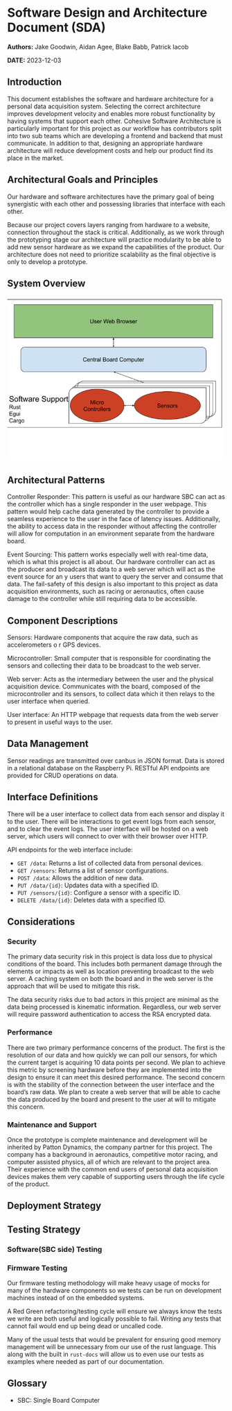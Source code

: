 # Software Design and Architecture Document (SDA)

**Authors:** Jake Goodwin, Aidan Agee, Blake Babb, Patrick Iacob

**DATE:** 2023-12-03

## Introduction

This document establishes the software and hardware architecture for a personal 
data acquisition system. Selecting the correct architecture improves development
velocity and enables more robust functionality by having systems that support 
each other. Cohesive Software Architecture is particularly important for this 
project as our workflow has contributors split into two sub teams which are 
developing a frontend and backend that must communicate. In addition to that, 
designing an appropriate hardware architecture will reduce development costs 
and help our product find its place in the market.

## Architectural Goals and Principles

Our hardware and software architectures have the primary goal of being 
synergistic with each other and possessing libraries that interface with each 
other. 

Because our project covers layers ranging from hardware to a website, 
connection throughout the stack is critical. Additionally, as we work through 
the prototyping stage our architecture will practice modularity to be able to 
add new sensor hardware as we expand the capabilities of the product. Our 
architecture does not need to prioritize scalability as the final objective is 
only to develop a prototype. 

## System Overview

![image](SystemOverview.png)

## Architectural Patterns

Controller Responder: This pattern is useful as our hardware SBC can act as the 
controller which has a single responder in the user webpage. This pattern would 
help cache data generated by the controller to provide a seamless experience to 
the user in the face of latency issues. Additionally, the ability to access data
 in the responder without affecting the controller will allow for computation in
 an environment separate from the hardware board.

Event Sourcing: This pattern works especially well with real-time data, which is 
what this project is all about. Our hardware controller can act as the producer 
and broadcast its data to a web server which will act as the event source for an
y users that want to query the server and consume that data. The fail-safety of 
this design is also important to this project as data acquisition environments, 
such as racing or aeronautics, often cause damage to the controller while still 
requiring data to be accessible.

## Component Descriptions

Sensors: Hardware components that acquire the raw data, such as accelerometers o
r GPS devices.

Microcontroller: Small computer that is responsible for coordinating the sensors
 and collecting their data to be broadcast to the web server.

Web server: Acts as the intermediary between the user and the physical 
acquisition device. Communicates with the board, composed of the 
microcontroller and its 
sensors, to collect data which it then relays to the user interface when 
queried.

User interface: An HTTP webpage that requests data from the web server to 
present in useful ways to the user.

## Data Management
Sensor readings are transmitted over canbus in JSON format.
Data is stored in a relational database on the Raspberry Pi.
RESTful API endpoints are provided for CRUD operations on data.


## Interface Definitions

There will be a user interface to collect data from each sensor and display it to the user. There will be interactions to get event logs from each sensor, and to clear the event logs.
The user interface will be hosted on a web server, which users will connect to over with their browser over HTTP. 

API endpoints for the web interface include:

* `GET /data`: Returns a list of collected data from personal devices.  
* `GET /sensors`: Returns a list of sensor configurations.  
* `POST /data`: Allows the addition of new data.  
* `PUT /data/{id}`: Updates data with a specified ID.  
* `PUT /sensors/{id}`: Configure a sensor with a specific ID.  
* `DELETE /data/{id}`: Deletes data with a specified ID.  

## Considerations

### Security

The primary data security risk in this project is data loss due to physical 
conditions of the board. This includes both permanent damage through the 
elements or impacts as well as location preventing broadcast to the web server. 
A caching system on both the board and in the web server is the approach that 
will be used to mitigate this risk.

The data security risks due to bad actors in this project are minimal as the 
data being processed is kinematic information. Regardless, our web server will 
require password authentication to access the RSA encrypted data.


### Performance

There are two primary performance concerns of the product. The first is the
resolution of our data and how quickly we can poll our sensors, for which the 
current target is acquiring 10 data points per second. We plan to achieve this 
metric by screening hardware before they are implemented into the design to 
ensure it can meet this desired performance. The second concern is with the 
stability of the connection between the user interface and the board’s raw data. 
We plan to create a web server that will be able to cache the data produced by 
the board and present to the user at will to mitigate this concern. 

### Maintenance and Support

Once the prototype is complete maintenance and development will be inherited by 
Patton Dynamics, the company partner for this project. The company has a 
background in aeronautics, competitive motor racing, and computer assisted 
physics, all of which are relevant to the project area. Their experience with 
the common end users of personal data acquisition devices makes them very 
capable of supporting users through the life cycle of the product.


## Deployment Strategy

## Testing Strategy

### Software(SBC side) Testing

### Firmware Testing

Our firmware testing methodology will make heavy usage of mocks for many of
the hardware components so we tests can be run on development machines instead
of on the embedded systems.

A Red Green refactoring/testing cycle will ensure we always know the tests we
write are both useful and logically possible to fail. Writing any tests that
cannot fail would end up being dead or uncalled code.

Many of the usual tests that would be prevalent for ensuring good memory
management will be unnecessary from our use of the rust language. This along with
the built in `rust-docs` will allow us to even use our tests as examples where
needed as part of our documentation.


## Glossary

* SBC: Single Board Computer
